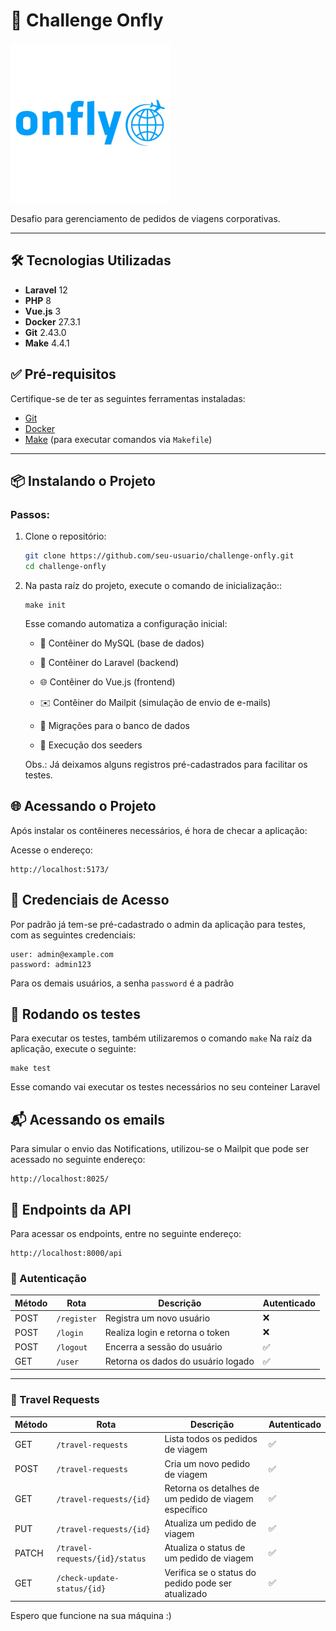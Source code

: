 # 🚀 Challenge Onfly

![Logo Onfly](frontend/src/assets/images/logo.svg)

Desafio para gerenciamento de pedidos de viagens corporativas.

---

## 🛠️ Tecnologias Utilizadas

- **Laravel** 12
- **PHP** 8
- **Vue.js** 3
- **Docker** 27.3.1
- **Git** 2.43.0
- **Make** 4.4.1


## ✅ Pré-requisitos

Certifique-se de ter as seguintes ferramentas instaladas:

- [Git](https://git-scm.com/downloads)
- [Docker](https://docs.docker.com/engine/install/)
- [Make](https://www.gnu.org/software/make/) (para executar comandos via `Makefile`)


---

## 📦 Instalando o Projeto

### Passos:

1. Clone o repositório:
    ```bash
    git clone https://github.com/seu-usuario/challenge-onfly.git
    cd challenge-onfly
    ```
2. Na pasta raíz do projeto, execute o comando de inicialização::

    ```
    make init
    ```


    Esse comando automatiza a configuração inicial:


    * 🐬 Contêiner do MySQL (base de dados)

    * 🎯 Contêiner do Laravel (backend)

    * 🌐 Contêiner do Vue.js (frontend)

    * ✉️ Contêiner do Mailpit (simulação de envio de e-mails)

    * 🧱 Migrações para o banco de dados

    * 🌱 Execução dos seeders

    Obs.: Já deixamos alguns registros pré-cadastrados para facilitar os testes.


## 🌐 Acessando o Projeto

Após instalar os contêineres necessários, é hora de checar a aplicação:

Acesse o endereço: 
 ```
http://localhost:5173/
 ```

## 👤 Credenciais de Acesso

Por padrão já tem-se pré-cadastrado o admin da aplicação para testes, com as seguintes credenciais:

 ```
 user: admin@example.com
 password: admin123
 ```

Para os demais usuários, a senha ``password`` é a padrão

## 🧪 Rodando os testes

Para executar os testes, também utilizaremos o  comando ``make``
Na raíz da aplicação, execute o seguinte:

```
make test
```

Esse comando vai executar os testes necessários no seu conteiner Laravel


## 📬 Acessando os emails

Para simular o envio das Notifications, utilizou-se o Mailpit que pode ser acessado no seguinte endereço:
 ```
 http://localhost:8025/ 
 ```

## 📡 Endpoints da API

Para acessar os endpoints, entre no seguinte endereço:

```
http://localhost:8000/api
```

### 🔐 Autenticação

| Método | Rota        | Descrição                         | Autenticado |
|--------|-------------|-----------------------------------|-------------|
| POST   | `/register` | Registra um novo usuário          | ❌          |
| POST   | `/login`    | Realiza login e retorna o token   | ❌          |
| POST   | `/logout`   | Encerra a sessão do usuário       | ✅          |
| GET    | `/user`     | Retorna os dados do usuário logado| ✅          |

---

### 🧳 Travel Requests

| Método | Rota                                     | Descrição                                             | Autenticado |
|--------|------------------------------------------|-------------------------------------------------------|-------------|
| GET    | `/travel-requests`                       | Lista todos os pedidos de viagem                     | ✅          |
| POST   | `/travel-requests`                       | Cria um novo pedido de viagem                        | ✅          |
| GET    | `/travel-requests/{id}`                  | Retorna os detalhes de um pedido de viagem específico| ✅          |
| PUT    | `/travel-requests/{id}`                  | Atualiza um pedido de viagem                         | ✅          |
| PATCH  | `/travel-requests/{id}/status`           | Atualiza o status de um pedido de viagem             | ✅          |
| GET    | `/check-update-status/{id}`              | Verifica se o status do pedido pode ser atualizado   | ✅          |

 
 Espero que funcione na sua máquina :)
